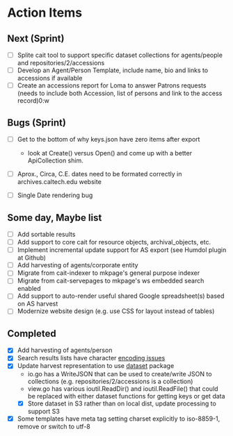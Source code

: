 
# Action Items

## Next (Sprint)

+ [ ] Splite cait tool to support specific dataset collections for agents/people and repositories/2/accessions
+ [ ] Develop an Agent/Person Template, include name, bio and links to accessions if available
+ [ ] Create an accessions report for Loma to answer Patrons requests (needs to include both Accession, list of persons and link to the access record)0:w

## Bugs (Sprint)

+ [ ] Get to the bottom of why keys.json have zero items after export
    + look at Create() versus Open() and come up with a better ApiCollection shim.
+ [ ] Aprox., Circa, C.E. dates need to be formated correctly in archives.caltech.edu website
+ [ ] Single Date rendering bug


## Some day, Maybe list

+ [ ] Add sortable results
+ [ ] Add support to core cait for resource objects, archival_objects, etc.
+ [ ] Implement incremental update support for AS export (see Humdol plugin at Github)
+ [ ] Add harvesting of agents/corporate entity
+ [ ] Migrate from cait-indexer to mkpage's general purpose indexer
+ [ ] Migrate from cait-servepages to mkpage's ws embedded search enabled
+ [ ] Add support to auto-render useful shared Google spreadsheet(s) based on AS harvest
+ [ ] Modernize website design (e.g. use CSS for layout instead of tables)
 
## Completed

+ [x] Add harvesting of agents/person
+ [x] Search results lists have character [encoding issues](http://archives.caltech.edu/search/basic/?q=Marble&-search.x=7&-search.y=0)
+ [x] Update harvest representation to use [dataset](https://caltechlibrary.github.io/dataset) package
    + io.go has a WriteJSON that can be used to create/write JSON to collections (e.g. repositories/2/accessions is a collection)
    + view.go has various ioutil.ReadDir() and ioutil.ReadFile() that could be replaced with either dataset functions for getting keys or get data
    + [x] Store dataset in S3 rather than on local dist, update processing to support S3
+ [x] Some templates have meta tag setting charset explicitly to iso-8859-1, remove or switch to utf-8
